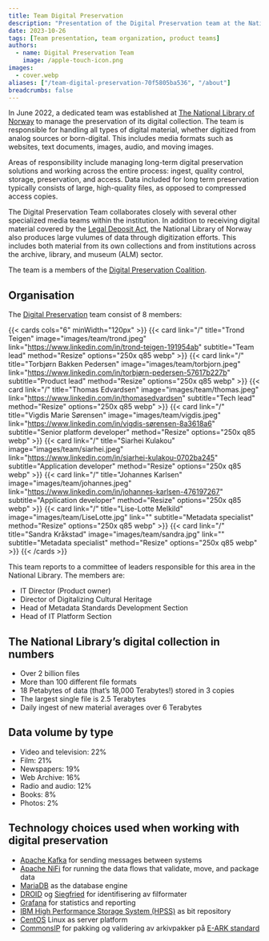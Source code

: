 ```yaml
---
title: Team Digital Preservation
description: "Presentation of the Digital Preservation team at the National Library of Norway"
date: 2023-10-26
tags: [Team presentation, team organization, product teams]
authors: 
  - name: Digital Preservation Team
    image: /apple-touch-icon.png
images: 
  - cover.webp
aliases: ["/team-digital-preservation-70f5805ba536", "/about"]
breadcrumbs: false
---
```


In June 2022, a dedicated team was established at [The National Library of Norway](https://nb.no/ "National Library of Norway homepage") to manage the preservation of its digital collection. The team is responsible for handling all types of digital material, whether digitized from analog sources or born-digital. This includes media formats such as websites, text documents, images, audio, and moving images.

Areas of responsibility include managing long-term digital preservation solutions and working across the entire process: ingest, quality control, storage, preservation, and access. Data included for long term preservation typically consists of large, high-quality files, as opposed to compressed access copies.

The Digital Preservation Team collaborates closely with several other specialized media teams within the institution. In addition to receiving digital material covered by the [Legal Deposit Act](https://lovdata.no/dokument/NL/lov/1989-06-09-32), the National Library of Norway also produces large vulumes of data through digitization efforts. This includes both material from its own collections and from institutions across the archive, library, and museum (ALM) sector.

The team is a members of the [Digital Preservation Coalition](https://www.dpconline.org/ "Digital Preservation Coalition homepage").

## Organisation
The [Digital Preservation](https://www.nb.no/en/digital-preservation "Short page about Digital Preservation at NLN") team consist of 8 members:

{{< cards cols="6" minWidth="120px" >}}
  {{< card link="/" title="Trond Teigen" image="images/team/trond.jpeg" link="https://www.linkedin.com/in/trond-teigen-191954ab" subtitle="Team lead" method="Resize" options="250x q85 webp" >}}
  {{< card link="/" title="Torbjørn Bakken Pedersen" image="images/team/torbjorn.jpeg" link="https://www.linkedin.com/in/torbjørn-pedersen-57617b227b" subtitle="Product lead" method="Resize" options="250x q85 webp" >}}
  {{< card link="/" title="Thomas Edvardsen" image="images/team/thomas.jpeg" link="https://www.linkedin.com/in/thomasedvardsen" subtitle="Tech lead" method="Resize" options="250x q85 webp" >}}
  {{< card link="/" title="Vigdis Marie Sørensen" image="images/team/vigdis.jpeg" link="https://www.linkedin.com/in/vigdis-sørensen-8a3618a6" subtitle="Senior platform developer" method="Resize" options="250x q85 webp" >}}
  {{< card link="/" title="Siarhei Kulakou" image="images/team/siarhei.jpeg" link="https://www.linkedin.com/in/siarhei-kulakou-0702ba245" subtitle="Application developer" method="Resize" options="250x q85 webp" >}}
  {{< card link="/" title="Johannes Karlsen" image="images/team/johannes.jpeg" link="https://www.linkedin.com/in/johannes-karlsen-476197267" subtitle="Application developer" method="Resize" options="250x q85 webp" >}}
  {{< card link="/" title="Lise-Lotte Melkild" image="images/team/LiseLotte.jpg" link="" subtitle="Metadata specialist" method="Resize" options="250x q85 webp" >}}
  {{< card link="/" title="Sandra Kråkstad" image="images/team/sandra.jpg" link="" subtitle="Metadata specialist" method="Resize" options="250x q85 webp" >}}
{{< /cards >}}

This team reports to a committee of leaders responsible for this area in the National Library. The members are:
- IT Director (Product owner)
- Director of Digitalizing Cultural Heritage
- Head of Metadata Standards Development Section
- Head of IT Platform Section

## The National Library’s digital collection in numbers
- Over 2 billion files
- More than 100 different file formats
- 18 Petabytes of data (that’s 18,000 Terabytes!) stored in 3 copies
- The largest single file is 2.5 Terabytes
- Daily ingest of new material averages over 6 Terabytes

## Data volume by type
- Video and television: 22%
- Film: 21%
- Newspapers: 19%
- Web Archive: 16%
- Radio and audio: 12%
- Books: 8%
- Photos: 2%

## Technology choices used when working with digital preservation
- [Apache Kafka](https://kafka.apache.org "Apache Kafka's homepage") for sending messages between systems
- [Apache NiFi](https://nifi.apache.org "Apache NiFi's homepage") for running the data flows that validate, move, and package data
- [MariaDB](https://mariadb.org "MariaDB's homepage") as the database engine
- [DROID](https://digital-preservation.github.io/droid "DROIDs hjemmeside") og [Siegfried](https://github.com/richardlehane/siegfried) for identifisering av filformater
- [Grafana](https://grafana.com "Grafana's homepage") for statistics and reporting
- [IBM High Performance Storage System (HPSS)](https://www.hpss-collaboration.org "HPSS's homepage") as bit repository
- [CentOS](https://www.centos.org "CentOS's homepage") Linux as server platform
- [CommonsIP](https://github.com/keeps/commons-ip) for pakking og validering av arkivpakker på [E-ARK standard](https://dilcis.eu/)
